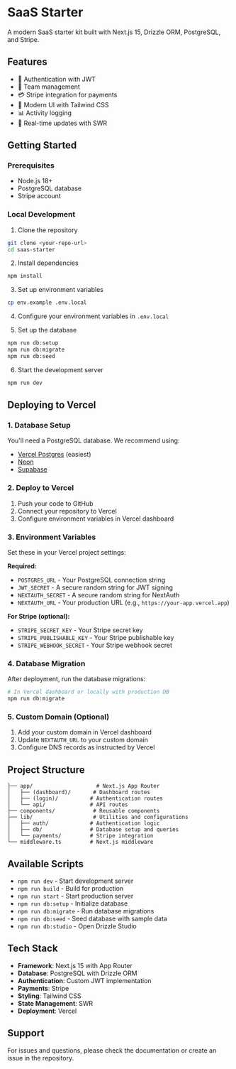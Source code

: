 # SaaS Starter

A modern SaaS starter kit built with Next.js 15, Drizzle ORM, PostgreSQL, and Stripe.

## Features

- 🔐 Authentication with JWT
- 👥 Team management
- 💳 Stripe integration for payments
- 🎨 Modern UI with Tailwind CSS
- 📊 Activity logging
- 🔄 Real-time updates with SWR

## Getting Started

### Prerequisites

- Node.js 18+ 
- PostgreSQL database
- Stripe account

### Local Development

1. Clone the repository
```bash
git clone <your-repo-url>
cd saas-starter
```

2. Install dependencies
```bash
npm install
```

3. Set up environment variables
```bash
cp env.example .env.local
```

4. Configure your environment variables in `.env.local`

5. Set up the database
```bash
npm run db:setup
npm run db:migrate
npm run db:seed
```

6. Start the development server
```bash
npm run dev
```

## Deploying to Vercel

### 1. Database Setup

You'll need a PostgreSQL database. We recommend using:
- [Vercel Postgres](https://vercel.com/docs/storage/vercel-postgres) (easiest)
- [Neon](https://neon.tech) 
- [Supabase](https://supabase.com)

### 2. Deploy to Vercel

1. Push your code to GitHub
2. Connect your repository to Vercel
3. Configure environment variables in Vercel dashboard

### 3. Environment Variables

Set these in your Vercel project settings:

**Required:**
- `POSTGRES_URL` - Your PostgreSQL connection string
- `JWT_SECRET` - A secure random string for JWT signing
- `NEXTAUTH_SECRET` - A secure random string for NextAuth
- `NEXTAUTH_URL` - Your production URL (e.g., `https://your-app.vercel.app`)

**For Stripe (optional):**
- `STRIPE_SECRET_KEY` - Your Stripe secret key
- `STRIPE_PUBLISHABLE_KEY` - Your Stripe publishable key
- `STRIPE_WEBHOOK_SECRET` - Your Stripe webhook secret

### 4. Database Migration

After deployment, run the database migrations:

```bash
# In Vercel dashboard or locally with production DB
npm run db:migrate
```

### 5. Custom Domain (Optional)

1. Add your custom domain in Vercel dashboard
2. Update `NEXTAUTH_URL` to your custom domain
3. Configure DNS records as instructed by Vercel

## Project Structure

```
├── app/                    # Next.js App Router
│   ├── (dashboard)/       # Dashboard routes
│   ├── (login)/          # Authentication routes
│   └── api/              # API routes
├── components/            # Reusable components
├── lib/                   # Utilities and configurations
│   ├── auth/             # Authentication logic
│   ├── db/               # Database setup and queries
│   └── payments/         # Stripe integration
└── middleware.ts         # Next.js middleware
```

## Available Scripts

- `npm run dev` - Start development server
- `npm run build` - Build for production
- `npm run start` - Start production server
- `npm run db:setup` - Initialize database
- `npm run db:migrate` - Run database migrations
- `npm run db:seed` - Seed database with sample data
- `npm run db:studio` - Open Drizzle Studio

## Tech Stack

- **Framework**: Next.js 15 with App Router
- **Database**: PostgreSQL with Drizzle ORM
- **Authentication**: Custom JWT implementation
- **Payments**: Stripe
- **Styling**: Tailwind CSS
- **State Management**: SWR
- **Deployment**: Vercel

## Support

For issues and questions, please check the documentation or create an issue in the repository.
